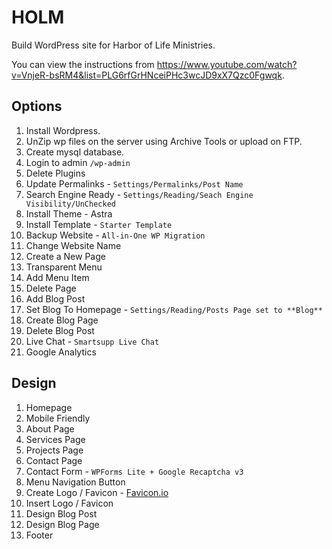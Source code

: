 # HOLM
Build WordPress site for Harbor of Life Ministries.

You can view the instructions from https://www.youtube.com/watch?v=VnjeR-bsRM4&list=PLG6rfGrHNceiPHc3wcJD9xX7Qzc0Fgwqk.

## Options
1. Install Wordpress.
2. UnZip wp files on the server using Archive Tools or upload on FTP.
3. Create mysql database.
4. Login to admin `/wp-admin`
5. Delete Plugins
6. Update Permalinks - `Settings/Permalinks/Post Name`
7. Search Engine Ready - `Settings/Reading/Seach Engine Visibility/UnChecked`
8. Install Theme - Astra
9. Install Template - `Starter Template`
10. Backup Website - `All-in-One WP Migration`
11. Change Website Name
12. Create a New Page
13. Transparent Menu 
14. Add Menu Item
15. Delete Page
16. Add Blog Post 
17. Set Blog To Homepage - `Settings/Reading/Posts Page set to **Blog**`
18. Create Blog Page 
19. Delete Blog Post
20. Live Chat - `Smartsupp Live Chat`
21. Google Analytics

## Design
1. Homepage 
2. Mobile Friendly 
3. About Page 
4. Services Page
5. Projects Page 
6. Contact Page 
7. Contact Form - `WPForms Lite + Google Recaptcha v3`
8. Menu Navigation Button 
9. Create Logo / Favicon - [Favicon.io](https://favicon.io/)
10. Insert Logo / Favicon 
11. Design Blog Post 
12. Design Blog Page 
13. Footer




